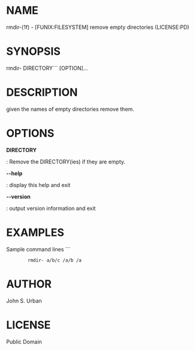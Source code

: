 NAME
====

rmdir-(1f) - \[FUNIX:FILESYSTEM\] remove empty directories (LICENSE:PD)

SYNOPSIS
========

rmdir- DIRECTORY\`\`\` \[OPTION\]...

DESCRIPTION
===========

given the names of empty directories remove them.

OPTIONS
=======

**DIRECTORY**

:   Remove the DIRECTORY(ies) if they are empty.

****--help****

:   display this help and exit

****--version****

:   output version information and exit

EXAMPLES
========

Sample command lines \`\`\`

            rmdir- a/b/c /a/b /a

AUTHOR
======

John S. Urban

LICENSE
=======

Public Domain
